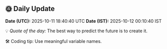 ## 🌞 Daily Update

**Date (UTC):** 2025-10-11 18:40:40 UTC
**Date (IST):** 2025-10-12 00:10:40 IST

💡 *Quote of the day:* The best way to predict the future is to create it.

🛠️ Coding tip: Use meaningful variable names.
